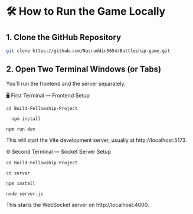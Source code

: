 # 🛠 How to Run the Game Locally

## 1. Clone the GitHub Repository

```bash
git clone https://github.com/Nasruddin5654/Battleship-game.git
```


## 2. Open Two Terminal Windows (or Tabs)
You'll run the frontend and the server separately.

🖥 First Terminal — Frontend Setup

```
cd Build-Fellowship-Project
```
```
  npm install
```
```
npm run dev
```
This will start the Vite development server, usually at http://localhost:5173.

🌐 Second Terminal — Socket Server Setup
```
cd Build-Fellowship-Project
```
```
cd server
```
```
npm install
```
```
node server.js
```
This starts the WebSocket server on http://localhost:4000.
